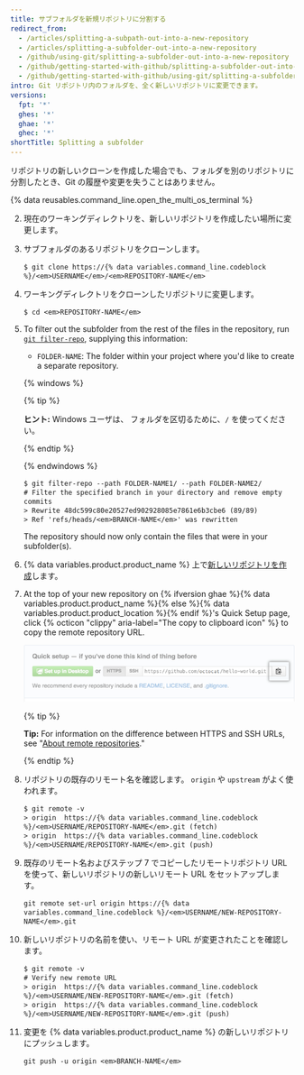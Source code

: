 ```yaml
---
title: サブフォルダを新規リポジトリに分割する
redirect_from:
  - /articles/splitting-a-subpath-out-into-a-new-repository
  - /articles/splitting-a-subfolder-out-into-a-new-repository
  - /github/using-git/splitting-a-subfolder-out-into-a-new-repository
  - /github/getting-started-with-github/splitting-a-subfolder-out-into-a-new-repository
  - /github/getting-started-with-github/using-git/splitting-a-subfolder-out-into-a-new-repository
intro: Git リポジトリ内のフォルダを、全く新しいリポジトリに変更できます。
versions:
  fpt: '*'
  ghes: '*'
  ghae: '*'
  ghec: '*'
shortTitle: Splitting a subfolder
---
```


リポジトリの新しいクローンを作成した場合でも、フォルダを別のリポジトリに分割したとき、Git の履歴や変更を失うことはありません。

{% data reusables.command_line.open_the_multi_os_terminal %}

2. 現在のワーキングディレクトリを、新しいリポジトリを作成したい場所に変更します。

4. サブフォルダのあるリポジトリをクローンします。
   ```shell
   $ git clone https://{% data variables.command_line.codeblock %}/<em>USERNAME</em>/<em>REPOSITORY-NAME</em>
   ```

4. ワーキングディレクトリをクローンしたリポジトリに変更します。
   ```shell
   $ cd <em>REPOSITORY-NAME</em>
   ```

5. To filter out the subfolder from the rest of the files in the repository, run [`git filter-repo`](https://github.com/newren/git-filter-repo), supplying this information:
   - `FOLDER-NAME`: The folder within your project where you'd like to create a separate repository.

   {% windows %}

   {% tip %}

   **ヒント:** Windows ユーザは、 フォルダを区切るために、`/` を使ってください。

   {% endtip %}

   {% endwindows %}

   ```shell
   $ git filter-repo --path FOLDER-NAME1/ --path FOLDER-NAME2/
   # Filter the specified branch in your directory and remove empty commits
   > Rewrite 48dc599c80e20527ed902928085e7861e6b3cbe6 (89/89)
   > Ref 'refs/heads/<em>BRANCH-NAME</em>' was rewritten
   ```

   The repository should now only contain the files that were in your subfolder(s).

6. {% data variables.product.product_name %} 上で[新しいリポジトリを作成](/articles/creating-a-new-repository/)します。

7. At the top of your new repository on {% ifversion ghae %}{% data variables.product.product_name %}{% else %}{% data variables.product.product_location %}{% endif %}'s Quick Setup page, click {% octicon "clippy" aria-label="The copy to clipboard icon" %} to copy the remote repository URL.

   ![リモートリポジトリの URL フィールドのコピー](/assets/images/help/repository/copy-remote-repository-url-quick-setup.png)

   {% tip %}

   **Tip:** For information on the difference between HTTPS and SSH URLs, see "[About remote repositories](/github/getting-started-with-github/about-remote-repositories)."

   {% endtip %}

8. リポジトリの既存のリモート名を確認します。 `origin` や `upstream` がよく使われます。
   ```shell
   $ git remote -v
   > origin  https://{% data variables.command_line.codeblock %}/<em>USERNAME/REPOSITORY-NAME</em>.git (fetch)
   > origin  https://{% data variables.command_line.codeblock %}/<em>USERNAME/REPOSITORY-NAME</em>.git (push)
   ```

9. 既存のリモート名およびステップ 7 でコピーしたリモートリポジトリ URL を使って、新しいリポジトリの新しいリモート URL をセットアップします。
   ```shell
   git remote set-url origin https://{% data variables.command_line.codeblock %}/<em>USERNAME/NEW-REPOSITORY-NAME</em>.git
   ```

10. 新しいリポジトリの名前を使い、リモート URL が変更されたことを確認します。
    ```shell
    $ git remote -v
    # Verify new remote URL
    > origin  https://{% data variables.command_line.codeblock %}/<em>USERNAME/NEW-REPOSITORY-NAME</em>.git (fetch)
    > origin  https://{% data variables.command_line.codeblock %}/<em>USERNAME/NEW-REPOSITORY-NAME</em>.git (push)
    ```

11. 変更を {% data variables.product.product_name %} の新しいリポジトリにプッシュします。
    ```shell
    git push -u origin <em>BRANCH-NAME</em>
    ```
